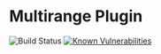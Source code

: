# Multirange Plugin

![Build Status](https://travis-ci.com/hoka-hoka/multirange.svg?branch=master)
[![Known Vulnerabilities](https://snyk.io/test/github/hoka-hoka/multirange/badge.svg?targetFile=package.json)](https://snyk.io/test/github/hoka-hoka/multirange?targetFile=package.json)

